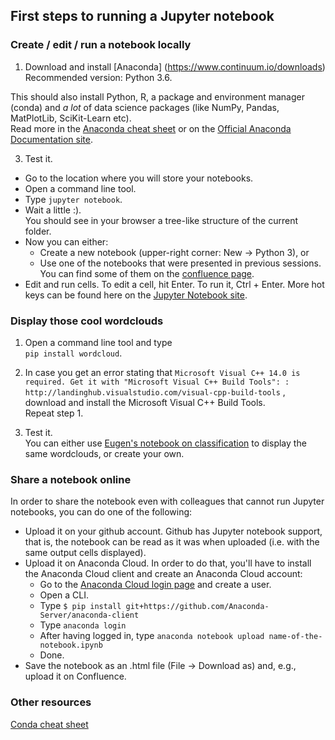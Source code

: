 ## First steps to running a Jupyter notebook

### Create / edit / run a notebook locally

  1. Download and install [Anaconda] (https://www.continuum.io/downloads)  
  Recommended version: Python 3.6.  
  
  This should also install Python, R, a package and environment manager (conda) and *a lot* of data science packages (like NumPy, Pandas, MatPlotLib, SciKit-Learn etc).  
  Read more in the [Anaconda cheat sheet](https://docs.continuum.io/_downloads/Anaconda_CheatSheet.pdf) or on the [Official Anaconda Documentation site](https://docs.continuum.io/).

  3. Test it.
   * Go to the location where you will store your notebooks.
   * Open a command line tool.
   * Type `jupyter notebook`.
   * Wait a little :).  
     You should see in your browser a tree-like structure of the current folder. 
   * Now you can either:
      - Create a new notebook (upper-right corner: New -> Python 3), or
      - Use one of the notebooks that were presented in previous sessions. You can find some of them on the [confluence page](https://conf.endava.com/display/MLP/Machine+Learning+Practice+Home).
   * Edit and run cells. To edit a cell, hit Enter. To run it, Ctrl + Enter.
     More hot keys can be found here on the [Jupyter Notebook site](http://jupyter-notebook.readthedocs.io/en/latest/notebook.html#keyboard-shortcuts).

### Display those cool wordclouds

  1. Open a command line tool and type  
  `pip install wordcloud`.
  
  2. In case you get an error stating that `Microsoft Visual C++ 14.0 is required. Get it with "Microsoft Visual C++ Build Tools": : http://landinghub.visualstudio.com/visual-cpp-build-tools` , download and install the Microsoft Visual C++ Build Tools.  
  Repeat step 1.
  
  3. Test it.  
  You can either use [Eugen's notebook on classification](https://github.com/eugen/mlstudy/tree/master/3_logistic_regression) to display the same wordclouds, or create your own.  

### Share a notebook online

In order to share the notebook even with colleagues that cannot run Jupyter notebooks, you can do one of the following:

  * Upload it on your github account.
     Github has Jupyter notebook support, that is, the notebook can be read as it was when uploaded (i.e. with the same output cells displayed).
  * Upload it on Anaconda Cloud. In order to do that, you'll have to install the Anaconda Cloud client and create an Anaconda Cloud account:
     - Go to the [Anaconda Cloud login page](https://anaconda.org) and create a user.
     - Open a CLI.
     - Type `$ pip install git+https://github.com/Anaconda-Server/anaconda-client`
     - Type `anaconda login`
     - After having logged in, type `anaconda notebook upload name-of-the-notebook.ipynb`
     - Done.
  * Save the notebook as an .html file (File -> Download as) and, e.g., upload it on Confluence.
   
### Other resources

[Conda cheat sheet](http://conda.pydata.org/docs/using/cheatsheet.html)
